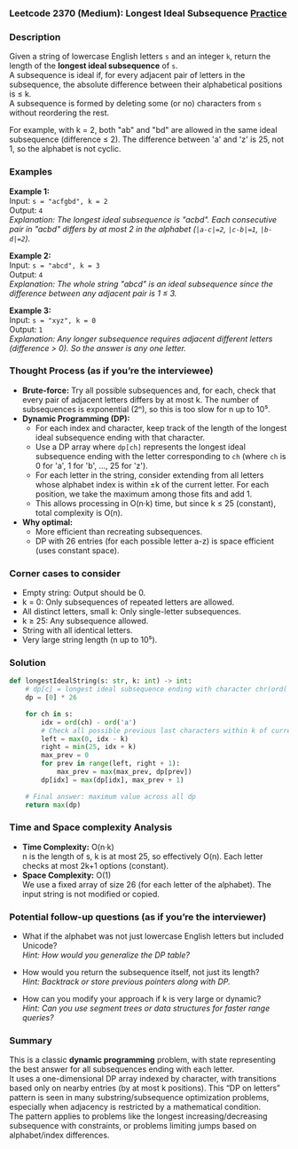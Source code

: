 ### Leetcode 2370 (Medium): Longest Ideal Subsequence [Practice](https://leetcode.com/problems/longest-ideal-subsequence)

### Description  
Given a string of lowercase English letters `s` and an integer `k`, return the length of the **longest ideal subsequence** of `s`.  
A subsequence is ideal if, for every adjacent pair of letters in the subsequence, the absolute difference between their alphabetical positions is ≤ k.   
A subsequence is formed by deleting some (or no) characters from `s` without reordering the rest.

For example, with k = 2, both "ab" and "bd" are allowed in the same ideal subsequence (difference ≤ 2). The difference between 'a' and 'z' is 25, not 1, so the alphabet is not cyclic.

### Examples  

**Example 1:**  
Input: `s = "acfgbd", k = 2`  
Output: `4`  
*Explanation: The longest ideal subsequence is "acbd". Each consecutive pair in "acbd" differs by at most 2 in the alphabet (`|a-c|=2`, `|c-b|=1`, `|b-d|=2`).*  

**Example 2:**  
Input: `s = "abcd", k = 3`  
Output: `4`  
*Explanation: The whole string "abcd" is an ideal subsequence since the difference between any adjacent pair is 1 ≤ 3.*

**Example 3:**  
Input: `s = "xyz", k = 0`  
Output: `1`  
*Explanation: Any longer subsequence requires adjacent different letters (difference > 0). So the answer is any one letter.*

### Thought Process (as if you’re the interviewee)  
- **Brute-force:** Try all possible subsequences and, for each, check that every pair of adjacent letters differs by at most k. The number of subsequences is exponential (2ⁿ), so this is too slow for n up to 10⁵.
- **Dynamic Programming (DP):**  
  - For each index and character, keep track of the length of the longest ideal subsequence ending with that character.
  - Use a DP array where `dp[ch]` represents the longest ideal subsequence ending with the letter corresponding to `ch` (where `ch` is 0 for 'a', 1 for 'b', ..., 25 for 'z').
  - For each letter in the string, consider extending from all letters whose alphabet index is within ±k of the current letter. For each position, we take the maximum among those fits and add 1.
  - This allows processing in O(n·k) time, but since k ≤ 25 (constant), total complexity is O(n).
- **Why optimal:**  
  - More efficient than recreating subsequences.  
  - DP with 26 entries (for each possible letter a-z) is space efficient (uses constant space).

### Corner cases to consider  
- Empty string: Output should be 0.
- k = 0: Only subsequences of repeated letters are allowed.
- All distinct letters, small k: Only single-letter subsequences.
- k ≥ 25: Any subsequence allowed.
- String with all identical letters.
- Very large string length (n up to 10⁵).

### Solution

```python
def longestIdealString(s: str, k: int) -> int:
    # dp[c] = longest ideal subsequence ending with character chr(ord('a')+c)
    dp = [0] * 26
    
    for ch in s:
        idx = ord(ch) - ord('a')
        # Check all possible previous last characters within k of current
        left = max(0, idx - k)
        right = min(25, idx + k)
        max_prev = 0
        for prev in range(left, right + 1):
            max_prev = max(max_prev, dp[prev])
        dp[idx] = max(dp[idx], max_prev + 1)
    
    # Final answer: maximum value across all dp
    return max(dp)
```

### Time and Space complexity Analysis  

- **Time Complexity:** O(n·k)  
  n is the length of s, k is at most 25, so effectively O(n). Each letter checks at most 2k+1 options (constant).
- **Space Complexity:** O(1)  
  We use a fixed array of size 26 (for each letter of the alphabet). The input string is not modified or copied.

### Potential follow-up questions (as if you’re the interviewer)  

- What if the alphabet was not just lowercase English letters but included Unicode?  
  *Hint: How would you generalize the DP table?*

- How would you return the subsequence itself, not just its length?  
  *Hint: Backtrack or store previous pointers along with DP.*

- How can you modify your approach if k is very large or dynamic?  
  *Hint: Can you use segment trees or data structures for faster range queries?*

### Summary
This is a classic **dynamic programming** problem, with state representing the best answer for all subsequences ending with each letter.  
It uses a one-dimensional DP array indexed by character, with transitions based only on nearby entries (by at most k positions). This “DP on letters” pattern is seen in many substring/subsequence optimization problems, especially when adjacency is restricted by a mathematical condition.  
The pattern applies to problems like the longest increasing/decreasing subsequence with constraints, or problems limiting jumps based on alphabet/index differences.